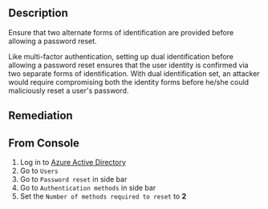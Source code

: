 ## Description

Ensure that two alternate forms of identification are provided before allowing a password reset.

Like multi-factor authentication, setting up dual identification before allowing a password reset ensures that the user identity is confirmed via two separate forms of identification. With dual identification set, an attacker would require compromising both the identity forms before he/she could maliciously reset a user's password.

## Remediation

## From Console

1. Log in to [Azure Active Directory](https://portal.azure.com/#blade/Microsoft_AAD_IAM/ActiveDirectoryMenuBlade/Overview)
2. Go to `Users`
3. Go to `Password reset` in side bar
4. Go to `Authentication methods` in side bar
5. Set the `Number of methods required to reset` to **2**
